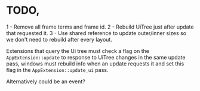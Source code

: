 # TODO,

1 - Remove all frame terms and frame id.
2 - Rebuild UiTree just after update that requested it.
3 - Use shared reference to update outer/inner sizes so we don't need to rebuild after every layout.

Extensions that query the Ui tree must check a flag on the `AppExtension::update` to response to UiTree changes
in the same update pass, windows must rebuild info when an update requests it and set this flag in the `AppExtension::update_ui` pass.

Alternatively could be an event?